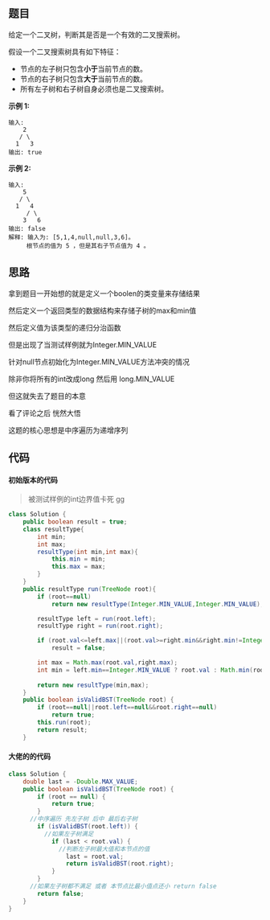 ## 题目

给定一个二叉树，判断其是否是一个有效的二叉搜索树。

假设一个二叉搜索树具有如下特征：

- 节点的左子树只包含**小于**当前节点的数。
- 节点的右子树只包含**大于**当前节点的数。
- 所有左子树和右子树自身必须也是二叉搜索树。

**示例 1:**

```
输入:
    2
   / \
  1   3
输出: true
```

**示例 2:**

```
输入:
    5
   / \
  1   4
     / \
    3   6
输出: false
解释: 输入为: [5,1,4,null,null,3,6]。
     根节点的值为 5 ，但是其右子节点值为 4 。
```

## 思路

拿到题目一开始想的就是定义一个boolen的类变量来存储结果

然后定义一个返回类型的数据结构来存储子树的max和min值

然后定义值为该类型的递归分治函数

但是出现了当测试样例就为Integer.MIN_VALUE

针对null节点初始化为Integer.MIN_VALUE方法冲突的情况

除非你将所有的int改成long 然后用 long.MIN_VALUE

但这就失去了题目的本意

看了评论之后 恍然大悟

这题的核心思想是中序遍历为递增序列

## 代码

#### 初始版本的代码

> 被测试样例的int边界值卡死 gg

```java
class Solution {
    public boolean result = true;
    class resultType{
        int min;
        int max;
        resultType(int min,int max){
            this.min = min;
            this.max = max;
        }
    }
    public resultType run(TreeNode root){
        if (root==null)
            return new resultType(Integer.MIN_VALUE,Integer.MIN_VALUE);

        resultType left = run(root.left);
        resultType right = run(root.right);

        if (root.val<=left.max||(root.val>=right.min&&right.min!=Integer.MIN_VALUE))
            result = false;

        int max = Math.max(root.val,right.max);
        int min = left.min==Integer.MIN_VALUE ? root.val : Math.min(root.val,left.min);
        
        return new resultType(min,max);
    }
    public boolean isValidBST(TreeNode root) {
        if (root==null||root.left==null&&root.right==null)
            return true;
        this.run(root);
        return result;
    }

```

#### 大佬的的代码

```java
class Solution {
    double last = -Double.MAX_VALUE;
    public boolean isValidBST(TreeNode root) {
        if (root == null) {
            return true;
        }
      //中序遍历 先左子树 后中 最后右子树
        if (isValidBST(root.left)) {
          //如果左子树满足
            if (last < root.val) {
              //判断左子树最大值和本节点的值
                last = root.val;
                return isValidBST(root.right);
            }
        }
      //如果左子树都不满足 或者 本节点比最小值点还小 return false
        return false;
    }
}
```

